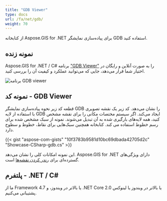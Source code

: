 ```yaml
---
title: "GDB Viewer"
type: docs
url: /fa/net/gdb/
weight: 70
---
```


از کتابخانه Aspose.GIS for .NET برای پیاده‌سازی نمایشگر GDB استفاده کنید.

## **نمونه زنده**

Aspose.GIS for .NET / C# برنامه ["GDB Viewer"](https://products.aspose.app/gis/viewer/gdb) را به صورت آنلاین و رایگان در اختیار شما قرار می‌دهد، جایی که می‌توانید عملکرد و کیفیت آن را بررسی کنید.

![برنامه GDB viewer](viewer.png)

## **نمونه کد - GDB Viewer**

قطعه کد زیر نحوه پیاده‌سازی نمایشگر GDB را نشان می‌دهد. کد زیر یک نقشه تصویری با استفاده از لایه GDB ایجاد می‌کند. اگر سیستم مختصات مکانی را برای نقشه مشخص کنید، همه لایه‌های بارگیری شده به آن تبدیل می‌شوند.
نمونه از سبک مشخص شده برای رسم خطوط استفاده می کند. کتابخانه همچنین سبک‌هایی برای نقاط، خطوط و سطوح دارد.

{{< gist "aspose-com-gists" "10f3783b9581d10bc69dbada42705d2c" "Showcase-CSharp-gdb.cs" >}}

این نمونه امکانات کلی را نشان می‌دهد. Aspose.GIS for .NET دارای ویژگی‌های گسترده‌ای برای [رندر کردن نقشه‌ها](https://docs.aspose.com/gis/net/map-rendering/) است.

## **پلتفرم - .NET / C#**

ما از Framework 4.7 یا بالاتر در ویندوز، و .NET Core 2.0 یا بالاتر در ویندوز یا لینوکس پشتیبانی می‌کنیم.

